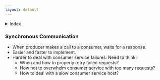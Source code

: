 ```yaml
---
layout: default
---
```


<details><summary>Index</summary>  
  <p>  
      
    [1 - Synchronous Communication](system-design-interview-distributed-message-queue-synchronous-communication)  
    [2 - Asynchronous Communication](system-design-interview-distributed-message-queue-asynchronous-communication)  
    [3 - Functional Requirements](system-design-interview-distributed-message-queue-functional-requirements)  
    [4 - Non-Functional Requirements](system-design-interview-distributed-message-queue-non-functional-requirements)  
    [5 - High-level Architecture](system-design-interview-distributed-message-queue-high-level-architecture)  
    [6 - VIP and Load Balancer](system-design-interview-distributed-message-queue-vip-and-load-balancer)  
    [7 - FrontEnd Service](system-design-interview-distributed-message-queue-frontend-service)  
    [8 - Metadata Service](system-design-interview-distributed-message-queue-metadata-service)  
    [9 - BackEnd Service](system-design-interview-distributed-message-queue-backend-service)  
    [10 - Option A : Leader - Follower Relationship](system-design-interview-distributed-message-queue-option-a-leader-follower-relationship)  
    [11 - Option B : Small cluster of independent hosts](system-design-interview-distributed-message-queue-option-b-small-cluster-of-independent-hosts)  
    [12 - In-cluster Manager vs Out-cluster Manager](system-design-interview-distributed-message-queue-in-cluster-manager-vs-out-cluster-manager)  
    [13 - Queue creation and deletion](system-design-interview-distributed-message-queue-queue-creation-and-deletion)  
    [14 - Message deletion](system-design-interview-distributed-message-queue-message-deletion)  
    [15 - Message replication](system-design-interview-distributed-message-queue-message-replication)  
    [16 - Message delivery semantics](system-design-interview-distributed-message-queue-message-delivery-semantics)  
    [17 - Push vs Pull](system-design-interview-distributed-message-queue-push-vs-pull)  
    [18 - FIFO](system-design-interview-distributed-message-queue-fifo)  
    [19 - Security](system-design-interview-distributed-message-queue-security)  
    [20 - Monitoring](system-design-interview-distributed-message-queue-monitoring)  
    [21 - Final Look](system-design-interview-distributed-message-queue-final-look)  
      
  </p>  
</details>  

### Synchronous Communication
- When producer makes a call to a consumer, waits for a response. 
- Easier and faster to implement. 
- Harder to deal with consumer service failures. Need to think;
  - When and how to properly retry failed requests? 
  - How not to overwhelm consumer service with too many requests?
  - How to deal with a slow consumer service host? 
